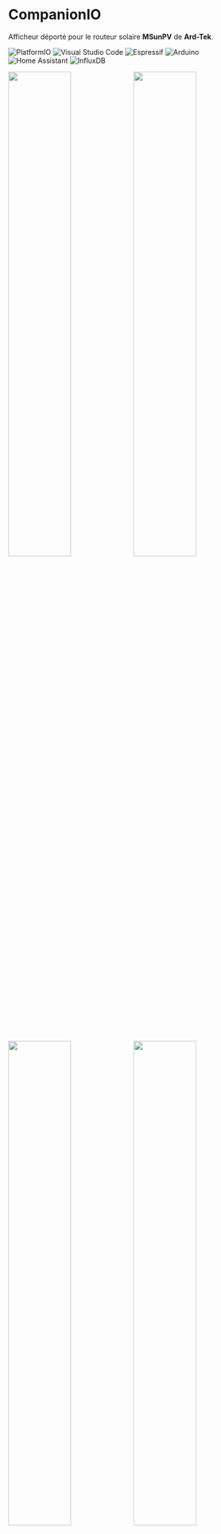 # CompanionIO
Afficheur déporté pour le routeur solaire **MSunPV** de **Ard-Tek**.

![PlatformIO](https://img.shields.io/badge/PlatformIO-%23222.svg?style=for-the-badge&logo=platformio&logoColor=%23f5822a) ![Visual Studio Code](https://img.shields.io/badge/Visual%20Studio%20Code-0078d7.svg?style=for-the-badge&logo=visual-studio-code&logoColor=white) ![Espressif](https://img.shields.io/badge/espressif-E7352C.svg?style=for-the-badge&logo=espressif&logoColor=white) ![Arduino](https://img.shields.io/badge/-Arduino-00979D?style=for-the-badge&logo=Arduino&logoColor=white)
![Home Assistant](https://img.shields.io/badge/home%20assistant-%2341BDF5.svg?style=for-the-badge&logo=home-assistant&logoColor=white) ![InfluxDB](https://img.shields.io/badge/InfluxDB-22ADF6?style=for-the-badge&logo=InfluxDB&logoColor=white)


<img src="img/ecr_princ.jpg" width="50%"><img src="img/ecr_meteo_solair.jpg" width="50%">
<img src="img/ecr_tempo.jpg" width="50%"><img src="img/ecr_lumi.jpg" width="50%">

**CompanionIO** est un écran déporté qui permet de suivre : 
- la production des panneaux solaires, 
- la consommation de la maison, 
- le routage du surplus de production par le routeur **MSunPV**.

Ainsi que divers informations complementaires très utiles à l'optimisation de l'autoconsomation, dont :
- L'estimation de production previsionnel en fonction de la météo
- La couleur TEMPO 


**CompanionIO** poursuit la voie initiée par **JJHontebeyrie** et **Djeje12** avec leurs versions de Companion pour **MSunPV** et **MaxPV**.

Cette version est une réécriture presque complète du code, et un portage vers l'environnement de développement **VisualC** / **PlatformIO**. 


Elle inclue des fonctionnalités permettant : 
 * l'affichage des mesures du routeur **MSunPV**
   * production des panneaux solaires
   * consommation/injection sur le réseaux électrique
   * taux de routage vers le ballon d'eau chaude
   * température du ballon (si sonde présente)
 * l'affichage du code couleur **Tempo** à J et J+1
 * la méteo et température via **OpenWeatherMap**
 * les prévisions de production solaire à J et J+1 via **Forecast.solar** 
 * la mise en veille et le contrôle de luminosité de l'écran
 * le niveau du signal WiFi
 * la consultation d'une page web locale affichant les mesures du routeur 
 * l'accès local via l'url : http://companion.local (mDNS)
 * l'enregistrement des mesures par **InfluxDB**
 * l'intégration dans **Home Assistant** par **MQTT** et auto configuration (discovery)
 * la configuration en ligne du WiFi, et de tous les paramètres (via AsyncWifiManager)



## Pré-requis

**CompanionIO** est conçu pour être utilisé sur la carte de développement **LILYGO T-Display-S3**, qui est doté d'un afficheur LCD couleur (320x170), et du processeur **ESP32-S3**. 

**LILYGO T-Display S3** 
* info : https://lilygo.cc/products/t-display-s3. 
* achat : https://s.click.aliexpress.com/e/_DBC5gbz

Le développement est réalisé sur l'environnement de developpement (IDE) **PlatformIO** / **Visual Studio Code**.

L'affichage de la météo nécéssite une clef API OpenWeatherMap.org gratuite. Pour cela, créez un compte gratuit, puis ensuite créer une clé d'API (https://home.openweathermap.org/api_keys). Puis, utilisez cette clé lors de la configuration du **CompanionIO**.


## Configuration Wifi et parametrage

Le mode de configuration s'activé au démarage si : 
- l'afficheur n'est pas configuré
- ou si le reseau Wifi configuré n'est pas joignable, 
- ou si deux resets sont effectués à moins de 15s d'intervale.

**CompanionIO** active alors un point d'acces Wifi temporaire en mode AP et passe en mode configuration. Un ecran sur fond bleu est alors affiché avec les information nécessaires à la connection :
- point d'acces Wifi : **Companion-IO**
- url de configuration : http://192.168.4.1

Connectez vous à ce point d'accès, à l'aide d'un smartphone, d'une tablette, ou d'un PC, puis dirigez-vous en suite avec un navigateur vers l'url de configuration.

<img src="img/config_menu_1.jpg" width="40%">

Le menu **Configuration** permet la saisie des identifiants de votre Wifi, ainsi que les autres parametres de l'afficheur **Companion IO**.


<img src="img/config_1a.jpg" width="40%">

Renseignez le nom de votre WiFi et son mot de passe, ainsi que les autres parametres de configuration necessaires au **CompanionIO** (adresse du routeur MSunPV, puissance des paneaux solaire et du cumulus, présence d'une sonde de temperature du cumulus, longitude et latitude de votre installation pour les infos météo, et clé d'API OpenWeather.map).

Apres validation des parametres, le **CompanionIO** effectue un reset et tente de se connecter au WiFi configuré.

<img src="img/ecr_splash.jpg" width="50%"> 

Si la connexion au WiFi est réussie, l'écran de démarrage affiche l'adresse IP du **CompanionIO** attribuée par votre box pendant quelques secondes. 

Celui-ci peut maintenant être joint à cette adresse depuis votre réseau local, ou avec l'url http://companion.local

Pour plus de simplicité. Pencez à associer une adresse IP fixe au **CompanionIO**, via l'interface d'administration de votre box.





---
## Utilisation de l'afficheur

Cette version permer l'affichage de :
* La production photovoltaiques instantanée
* L'énergie routée vers le cumulus
* La consommation electrique du domicile
* la quantité d'énergie exportée
* Les informations météo locales
* L'heure et la date locale (synchronisée sur Internet)
* L'heure du lever et du coucher de soleil

<img src="img/affiche.jpeg" width="50%"> 

Le rafraichissement des données photovoltaiques se fait toutes les 15 secondes. La météo est quand à elle actualisée toutes les 15 minutes.

Le bouton du T-Diplay situé en bas (si vous avez branché le module par la gauche), permet de sélectionner en séquence l'écran affiché : 
  Affichage principal, Météo, Prévision de production, Tempo, Cumuls, Réglage luninosité.

Le bouton du T-Diplay situé en haut permet d'allumer ou éteindre l'écran. Celui-ci s'éteindra également au bout de 2mn si vous avez choisi le mode veille lors de la configuration. Sur l'écran de réglage de la luminosité de l'écran, un simple clic sur ce bouton augmente la luminosité, alors qu'un double clic la diminue.

En cas de problème, le bouton reset situé sur le haut du boitier permet de relancer le programme. Un double reset en moins de 15s permet d'activer le mode de configuration (Wifi AP).


## Intégration avec InfluDB

**InfluxDB** est un système de gestion de base de données orientée séries temporelles, employées notamment pour stocker et analyser des données horodatées de capteurs. Il est courament utilisé pour le monitoring de processus, la surveillance d'infracstructure ou de performance.

**CompanionIO** peut transmettre périodiquement les mesures du routeur vers une instance **InfluxDB** pour mémorisation, et permettre une analyse graphique en temps réel ou à postérieri.

<img src="img/influxdb.png" width="100%"> 

La transmission des messures routeur vers **InfluxDB** est activable dans l'écran de configuration du WIFI et des autes paramètres.

## Intégration avec Home Assistant

**CompanionIO** peut servir d'interface entre **MSunPV** et **Home Assistant**, en transmettant périodiquement les données du routeur sous d'evenement **MQTT**.

Cette solution bien que toujours opérationnelle, et maintenant surpassée par l'intégration native [MSunPVIntegration](https://github.com/pvergezac/MSunPVIntegration), disponible dans **Home Assistant** avec **HACS**.

<img src="img/config_3a.jpg" width="40%"> 

La transmission des messures du routeur via **MQTT** est activable dans l'écran de configuration du WIFI et des autes paramètres.


## Utilisation avec l'IDE PlateformIO

* Installer PlatformIO (voir : https://platformio.org/platformio-ide) 
  * Download and install official Microsoft's Visual Studio Code
  * Open VSCode Extension Manager
  * Search for official PlatformIO IDE extension
  * Install PlatformIO IDE
* Cloner le dépots du projet, dans le répertoire de travail
  ou télécharger le zip des sources du projet, et le déziper dans le répertoire de travail 

---
## MSunPV
<img src="img/SAM_0251_640.JPG" width="50%"> 

Le routeur **MSunPV** de **Ard-Tek** est un routeur solaire permettant d'utiliser l'éxèdent de production des panneaux solaires pour recharger le ballon d'eau chaude, au lieu de l'injecter sur le réseau électrique.
Il fonctionne à la maniere d'un variateur de puissance (gradateur), en adaptant la puissance du ballon d'eau chaude en fonction du surplus de production solaire vis à vis de la consomation du domicile. Il utilise pour cela un ou plusieur capteurs de courant placés sur les cables du tableau électrique. 

Tous les détails sont sur le site de [Ard-Tek](https://ard-tek.com).

---
## Crédits

L'afficheur est basé sur les travaux du **[Companion MSunPV de @jjhontebeyrie](https://github.com/JJHontebeyrie/Companion)**, mais également sur ceux du **[Companion pour MaxPV de @djeje12](https://github.com/djeje12/Companion_for_MaxPV)**.

Le code a par contre été très largement ré-écrit et adpaté.

De nombreux échanges sur le développement et l'utilisation de ces afficheurs sont présent sur le [Forum Photovoltaique](https://forum-photovoltaique.fr/viewtopic.php?t=62730), mais également sur le [forum de Ard-Tek](https://ard-tek.com/index.php/forum/vos-installations-mspv/686-faire-un-afficheur-deporte).


